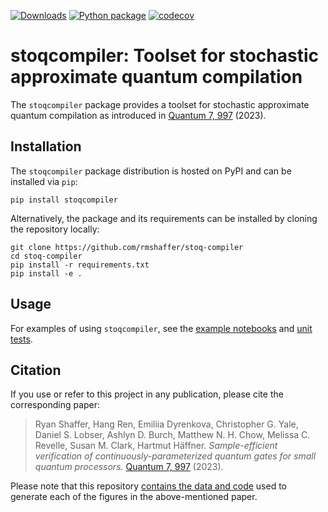 [![Downloads](https://pepy.tech/badge/stoqcompiler)](https://pepy.tech/project/stoqcompiler)
[![Python package](https://github.com/rmshaffer/stoq-compiler/workflows/Python%20package/badge.svg)](https://github.com/rmshaffer/stoq-compiler/actions/)
[![codecov](https://codecov.io/gh/rmshaffer/stoq-compiler/branch/main/graph/badge.svg?token=KTF1NV8X0E)](https://codecov.io/gh/rmshaffer/stoq-compiler)

# stoqcompiler: Toolset for stochastic approximate quantum compilation

The `stoqcompiler` package provides a toolset for stochastic approximate quantum compilation as introduced in [Quantum 7, 997](https://doi.org/10.22331/q-2023-05-04-997) (2023).

## Installation

The `stoqcompiler` package distribution is hosted on PyPI and can be installed via `pip`:

```
pip install stoqcompiler
```

Alternatively, the package and its requirements can be installed by cloning the repository locally:

```
git clone https://github.com/rmshaffer/stoq-compiler
cd stoq-compiler
pip install -r requirements.txt
pip install -e .
```

## Usage

For examples of using `stoqcompiler`, see the [example notebooks](./examples) and [unit tests](./tests).

## Citation

If you use or refer to this project in any publication, please cite the corresponding paper:

> Ryan Shaffer, Hang Ren, Emiliia Dyrenkova, Christopher G. Yale, Daniel S. Lobser, Ashlyn D. Burch, Matthew N. H. Chow, Melissa C. Revelle, Susan M. Clark, Hartmut Häffner. _Sample-efficient verification of continuously-parameterized quantum gates for small quantum processors._ [Quantum 7, 997](https://doi.org/10.22331/q-2023-05-04-997) (2023).

Please note that this repository [contains the data and code](./paper) used to generate each of the figures in the above-mentioned paper.

